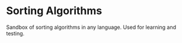 Sorting Algorithms
=============

Sandbox of sorting algorithms in any language. Used for learning and testing.